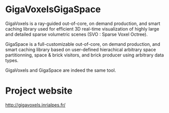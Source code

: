# GigaVoxelsGigaSpace
GigaVoxels is a ray-guided out-of-core, on demand production, and smart caching library used for efficient 3D real-time visualization of highly large and detailed sparse volumetric scenes (SVO : Sparse Voxel Octree).

GigaSpace is a full-customizable out-of-core, on demand production, and smart caching library based on user-defined hierachical arbitrary space partitionning, space &amp; brick visitors, and brick producer using arbitrary data types.

GigaVoxels and GigaSpace are indeed the same tool.

# Project website
http://gigavoxels.inrialpes.fr/
